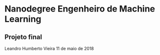 # Nanodegree Engenheiro de Machine Learning
## Projeto final
Leandro Humberto Vieira
11 de maio de 2018
